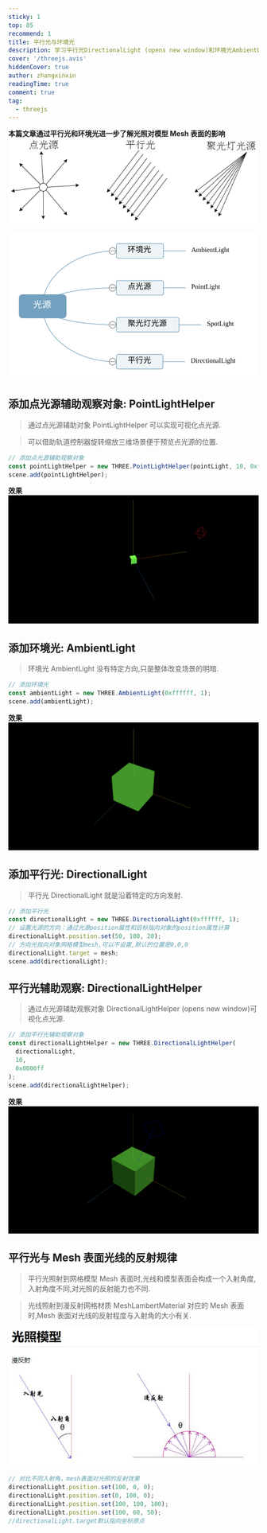 ```yaml
---
sticky: 1
top: 85
recommend: 1
title: 平行光与环境光
description: 学习平行光DirectionalLight (opens new window)和环境光AmbientLight (opens new window)进一步了解光照对应模型Mesh表面的影响
cover: '/threejs.avis'
hiddenCover: true
author: zhangxinxin
readingTime: true
comment: true
tag:
  - threejs
---
```


**本篇文章通过平行光和环境光进一步了解光照对模型 Mesh 表面的影响**
![](../../public/threejs/光源示意图.png)

![](../../public/threejs/光源.svg)

## 添加点光源辅助观察对象: PointLightHelper

> 通过点光源辅助对象 PointLightHelper 可以实现可视化点光源.

> 可以借助轨道控制器旋转缩放三维场景便于预览点光源的位置.

```js
// 添加点光源辅助观察对象
const pointLightHelper = new THREE.PointLightHelper(pointLight, 10, 0xff0000);
scene.add(pointLightHelper);
```

**效果**
![](../../public/threejs/添加点光源辅助对象.png)

## 添加环境光: AmbientLight

> 环境光 AmbientLight 没有特定方向,只是整体改变场景的明暗.

```js
// 添加环境光
const ambientLight = new THREE.AmbientLight(0xffffff, 1);
scene.add(ambientLight);
```

**效果**
![](../../public/threejs/添加环境光.png)

## 添加平行光: DirectionalLight

> 平行光 DirectionalLight 就是沿着特定的方向发射.

```js
// 添加平行光
const directionalLight = new THREE.DirectionalLight(0xffffff, 1);
// 设置光源的方向：通过光源position属性和目标指向对象的position属性计算
directionalLight.position.set(50, 100, 20);
// 方向光指向对象网格模型mesh,可以不设置,默认的位置是0,0,0
directionalLight.target = mesh;
scene.add(directionalLight);
```

## 平行光辅助观察: DirectionalLightHelper

> 通过点光源辅助观察对象 DirectionalLightHelper (opens new window)可视化点光源.

```js
// 添加平行光辅助观察对象
const directionalLightHelper = new THREE.DirectionalLightHelper(
  directionalLight,
  10,
  0x0000ff
);
scene.add(directionalLightHelper);
```

**效果**
![](../../public/threejs/添加平行光观察对象.png)

## 平行光与 Mesh 表面光线的反射规律

> 平行光照射到网格模型 Mesh 表面时,光线和模型表面会构成一个入射角度,入射角度不同,对光照的反射能力也不同.

> 光线照射到漫反射网格材质 MeshLambertMaterial 对应的 Mesh 表面时,Mesh 表面对光线的反射程度与入射角的大小有关.

![](../../public/threejs/漫反射.jpeg)

```js
// 对比不同入射角，mesh表面对光照的反射效果
directionalLight.position.set(100, 0, 0);
directionalLight.position.set(0, 100, 0);
directionalLight.position.set(100, 100, 100);
directionalLight.position.set(100, 60, 50);
//directionalLight.target默认指向坐标原点
```
